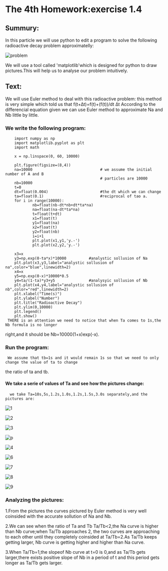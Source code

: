 # The 4th Homework:exercise 1.4
## Summury:
  In this particle we will use python to edit a program to solve the 
  following radioactive decay problem approximatelly:
  
  ![problem](http://7xrn0b.com1.z0.glb.clouddn.com/%E5%B1%8F%E5%B9%95%E5%BF%AB%E7%85%A7%202016-03-21%20%E4%B8%8B%E5%8D%883.16.23.png)
  
  We will use a tool called 'matplotlib'which is designed for python to draw pictures.This will help 
  us to analyse our problem intuitively.
## Text:
  We will use Euler method to deal with this radioactive problem:
  this method is very simple which told us that f(t+∆t)=f(t)+(f(t))/dt ∆t
  According to the differencial equation given we can use Euler method to approximate Na and Nb little 
  by little.
### We write the following program:
  
        import numpy as np
        import matplotlib.pyplot as plt
        import math

        x = np.linspace(0, 60, 10000)

        plt.figure(figsize=(8,4))
        na=10000                              # we assume the initial number of A and B
                                              # particles are 10000
        nb=10000
        t=0
        dt=float(0.004)                       #the dt which we can change
        ta=float(0.1)                         #reciprocal of tao a.
        for i in range(10000):
                nb=float(nb-dt*nb+dt*ta*na)
                na=float(na-dt*ta*na)
                t=float(t+dt)
                x1=float(t)
                y1=float(na)
                x2=float(t)
                y2=float(nb)
                i=i+1
                plt.plot(x1,y1,'y.-')
                plt.plot(x2,y2,'y.-')
        
        x3=x
        y3=np.exp(0-ta*x)*10000          #analystic sollusion of Na
        plt.plot(x3,y3,label="analystic sollusion of na",color="blue",linewidth=2)
        x4=x
        y5=np.exp(0-x)*10000*0.5
        y4=ta/(1-ta)*y3+y5               #analysyic sollusion of Nb
        plt.plot(x4,y4,label="analystic sollusion of nb",color="red",linewidth=2)
        plt.xlabel("Time(s)")
        plt.ylabel("Number")
        plt.title("Radioactive Decay")
        plt.ylim(0,10000)
        plt.legend()
        plt.show()
     THERE is an attention we need to notice that when Ta comes to 1s,the Nb formula is no longer 
  right,and it should be Nb=10000(1+x)exp(-x).
### Run the program:
     We assume that tb=1s and it would remain 1s so that we need to only change the value of ta to change
  the ratio of ta and tb.
#### We take a serie of values of Ta and see how the pictures change:
      we take Ta=10s,5s,1.2s,1.0s,1.2s,1.5s,3.0s separately,and the pictures are:
![1](http://7xrn0b.com1.z0.glb.clouddn.com/t10.png)
    
![2](http://7xrn0b.com1.z0.glb.clouddn.com/t5.png)
    
![3](http://7xrn0b.com1.z0.glb.clouddn.com/t25.png)

![p](http://7xrn0b.com1.z0.glb.clouddn.com/t2.png)
    
![4](http://7xrn0b.com1.z0.glb.clouddn.com/t125.png)
    
![6](http://7xrn0b.com1.z0.glb.clouddn.com/t1.png)
    
![7](http://7xrn0b.com1.z0.glb.clouddn.com/t56.png)
    
![8](http://7xrn0b.com1.z0.glb.clouddn.com/t23.png)
    
![9](http://7xrn0b.com1.z0.glb.clouddn.com/t13.png)

### Analyzing the pictures:
  1.From the pictures the curves pictured by Euler method is very well coinsided with the accurate sollution of 
 Na and Nb.
 
  2.We can see when the ratio of Ta and Tb Ta/Tb<2,the Na curve is higher than Nb curve;when Ta/Tb approaches 2,
 the two curves are approaching to each other until they completely coinsided at Ta/Tb=2.As Ta/Tb keeps getting larger,
 Nb curve is getting higher and higher than Na curve.
 
  3.When Ta/Tb=1,the slopeof Nb curve at t=0 is 0,and as Ta/Tb gets larger,there exists positive slope of Nb in a
 period of t and this period gets longer as Ta/Tb gets larger.
